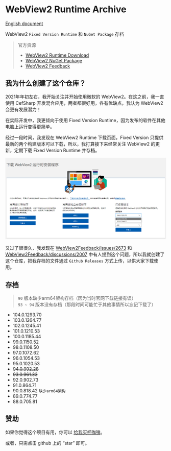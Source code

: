 # WebView2 Runtime Archive

[English document](README.md)

WebView2 `Fixed Version Runtime` 和 `NuGet Package` 存档

> 官方资源
> - [WebView2 Runtime Download](https://developer.microsoft.com/zh-cn/microsoft-edge/webview2/#download-section)
> - [WebView2 NuGet Package](https://www.nuget.org/packages/Microsoft.Web.WebView2#versions-body-tab)
> - [WebView2 Feedback](https://github.com/MicrosoftEdge/WebView2Feedback/issues)
  
## 我为什么创建了这个仓库？

2021年年初左右，我开始关注并开始使用微软的 WebView2。在这之前，我一直使用 CefSharp 开发混合应用，两者都很好用，各有优缺点，我认为 WebView2 会更有发展潜力！

在实际开发中，我更倾向于使用 Fixed Version Runtime，因为发布的软件在其他电脑上运行变得更简单。

经过一段时间，我发现在 WebView2 Runtime 下载页面，Fixed Version 只提供最新的两个构建版本可以下载，所以，我打算接下来经常关注 WebView2 的更新，定期下载 Fixed Version Runtime 并存档。

![./screenshot/zh-cn.png](./screenshot/zh-cn.png)

又过了很很久，我发现在 [WebView2Feedback/issues/2673](https://github.com/MicrosoftEdge/WebView2Feedback/issues/2673) 和 [WebView2Feedback/discussions/2007](https://github.com/MicrosoftEdge/WebView2Feedback/discussions/2007) 中有人提到这个问题，所以我就创建了这个仓库，把我存档的文件通过 `Github Releases` 方式上传，以供大家下载使用。

## 存档

> `90` 版本缺少arm64架构存档（因为当时官网下载链接有误）  
> `93 ~ 94` 版本没有存档（那段时间可能忙于其他事情所以忘记下载了）

- 104.0.1293.70
- 103.0.1264.77
- 102.0.1245.41
- 101.0.1210.53
- 100.0.1185.44
- 99.0.1150.52
- 98.0.1108.50
- 97.0.1072.62
- 96.0.1054.53
- 95.0.1020.53
- ~~94.0.992.28~~
- ~~93.0.961.33~~
- 92.0.902.73
- 91.0.864.71
- 90.0.818.42 `缺少arm64架构`
- 89.0.774.77
- 88.0.705.81

## 赞助

如果你觉得这个项目有用，你可以 [给我买杯咖啡](https://www.buymeacoffee.com/westinyang)。

或者，只需点击 github 上的 “star” 即可。